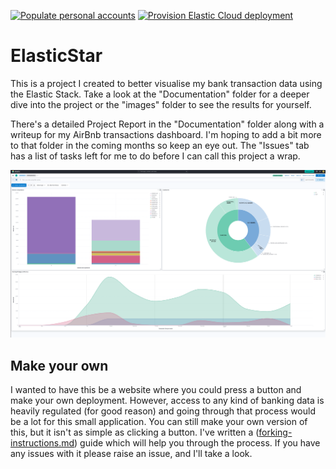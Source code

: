 [![Populate personal accounts](https://github.com/clincha/ElasticStar/actions/workflows/populate-personal-accounts.yml/badge.svg)](https://github.com/clincha/ElasticStar/actions/workflows/populate-personal-accounts.yml)
[![Provision Elastic Cloud deployment](https://github.com/clincha/ElasticStar/actions/workflows/provision-elastic-deployment.yml/badge.svg?branch=master)](https://github.com/clincha/ElasticStar/actions/workflows/provision-elastic-deployment.yml)

# ElasticStar

This is a project I created to better visualise my bank transaction data using the Elastic Stack. Take a look at the "Documentation" folder for a deeper dive into the project or the "images" folder to see the results for yourself.

There's a detailed Project Report in the "Documentation" folder along with a writeup for my AirBnb transactions dashboard. I'm hoping to add a bit more to that folder in the coming months so keep an eye out. The "Issues" tab has a list of tasks left for me to do before I can call this project a wrap.

![business-dashboard-05.png](/images/business-dashboard-05.png)

## Make your own

I wanted to have this be a website where you could press a button and make your own deployment. However, access to any kind of banking data is heavily regulated (for good reason) and going through that process would be a lot for this small application. You can still make your own version of this, but it isn't as simple as clicking a button. I've written a ([forking-instructions.md](/Documentation/forking-instructions.md)) guide which will help you through the process. If you have any issues with it please raise an issue, and I'll take a look.